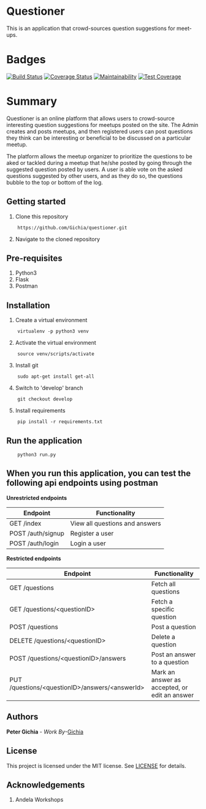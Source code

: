 # Questioner
This is an application that crowd-sources question suggestions for meet-ups.

# Badges
[![Build Status](https://travis-ci.org/Gichia/questioner.svg?branch=master)](https://travis-ci.org/Gichia/questioner)
[![Coverage Status](https://coveralls.io/repos/github/Gichia/questioner/badge.svg?branch=master)](https://coveralls.io/github/Gichia/questioner?branch=master)
[![Maintainability](https://api.codeclimate.com/v1/badges/67f511c2733e7897b812/maintainability)](https://codeclimate.com/github/Gichia/questioner/maintainability)
[![Test Coverage](https://api.codeclimate.com/v1/badges/67f511c2733e7897b812/test_coverage)](https://codeclimate.com/github/Gichia/questioner/test_coverage)


# Summary
Questioner is an online platform that allows users to crowd-source interesting question suggestions for meetups posted on the site. The Admin creates and posts meetups, and then registered users can post questions they think can be interesting or beneficial to be discussed on a particular meetup.

The platform allows the meetup organizer to prioritize the questions to be aked or tackled during a meetup that he/she posted by going through the suggested question posted by users. A user is able vote on the asked questions suggested by other users, and as they do so, the questions bubble to the top or bottom of the log.

Getting started
--------------------
1. Clone this repository
```
    https://github.com/Gichia/questioner.git
```

2. Navigate to the cloned repository

Pre-requisites
----------------------
1. Python3
2. Flask
3. Postman

Installation
---------------------------------
1. Create a virtual environment
```
    virtualenv -p python3 venv
```

2. Activate the virtual environment
```
    source venv/scripts/activate
```

3. Install git
```
    sudo apt-get install get-all
```

4. Switch to 'develop' branch
```
    git checkout develop
```

5. Install requirements
```
    pip install -r requirements.txt
```

Run the application
---------------------------------
```
    python3 run.py
```

When you run this application, you can test the following api endpoints using postman
-----------------------------------------------

**Unrestricted endpoints**

| Endpoint | Functionality |
----------|---------------
GET /index | View all questions and answers
POST /auth/signup | Register a user
POST /auth/login | Login a user

**Restricted endpoints**

Endpoint | Functionality
---------|---------------
GET /questions | Fetch all questions
GET /questions/&lt;questionID&gt; | Fetch a specific question
POST /questions | Post a question
DELETE /questions/&lt;questionID&gt; | Delete a question
POST /questions/&lt;questionID&gt;/answers | Post an answer to a question
PUT /questions/&lt;questionID&gt;/answers/&lt;answerId&gt; | Mark an answer as accepted, or edit an answer

Authors
-----------------------------
**Peter Gichia** - _Work By_-[Gichia](https:/github.com/Gichia)

License
--------------------------
This project is licensed under the MIT license. See [LICENSE](https://github.com/Gichia/questioner/blob/develop/LICENSE) for details.

Acknowledgements
--------------------------------
1. Andela Workshops

